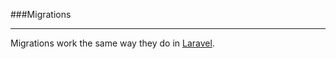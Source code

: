 ###Migrations

----------

Migrations work the same way they do in [Laravel](http://laravel.com/docs/database/migrations).
